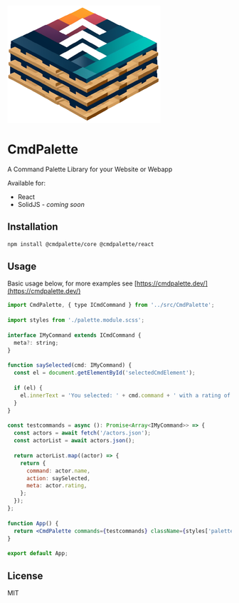 ![logo](/website/public/cmdPaletteLogo.png)

# CmdPalette

A Command Palette Library for your Website or Webapp

Available for:

- React
- SolidJS - _coming soon_

## Installation

```bash
npm install @cmdpalette/core @cmdpalette/react
```

## Usage

Basic usage below, for more examples see [https://cmdpalette.dev/](https://cmdpalette.dev/)

```jsx
import CmdPalette, { type ICmdCommand } from '../src/CmdPalette';

import styles from './palette.module.scss';

interface IMyCommand extends ICmdCommand {
  meta?: string;
}

function saySelected(cmd: IMyCommand) {
  const el = document.getElementById('selectedCmdElement');

  if (el) {
    el.innerText = 'You selected: ' + cmd.command + ' with a rating of: ' + cmd.meta;
  }
}

const testcommands = async (): Promise<Array<IMyCommand>> => {
  const actors = await fetch('/actors.json');
  const actorList = await actors.json();

  return actorList.map((actor) => {
    return {
      command: actor.name,
      action: saySelected,
      meta: actor.rating,
    };
  });
};

function App() {
  return <CmdPalette commands={testcommands} className={styles['palette1']} count={10} />;
}

export default App;
```

## License

MIT
